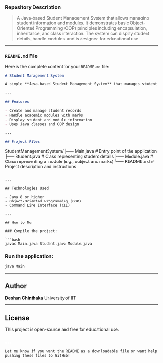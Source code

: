 ### Repository Description

> A Java-based Student Management System that allows managing student information and modules. It demonstrates basic Object-Oriented Programming (OOP) principles including encapsulation, inheritance, and class interaction. The system can display student details, handle modules, and is designed for educational use.

---

### `README.md` File

Here is the complete content for your `README.md` file:

```markdown
# Student Management System

A simple **Java-based Student Management System** that manages student details and their modules. This project is designed to demonstrate core **Object-Oriented Programming (OOP)** concepts in Java.

---

## Features

- Create and manage student records
- Handle academic modules with marks
- Display student and module information
- Uses Java classes and OOP design

---

## Project Files

```

StudentManagementSystem/
├── Main.java         # Entry point of the application
├── Student.java      # Class representing student details
├── Module.java       # Class representing a module (e.g., subject and marks)
└── README.md         # Project description and instructions

````

---

## Technologies Used

- Java 8 or higher
- Object-Oriented Programming (OOP)
- Command Line Interface (CLI)

---

## How to Run

### Compile the project:

```bash
javac Main.java Student.java Module.java
````

### Run the application:

```bash
java Main
```

---

## Author

**Deshan Chinthaka**
University of IIT

---

## License

This project is open-source and free for educational use.

```

---

Let me know if you want the README as a downloadable file or want help pushing these files to GitHub!
```
